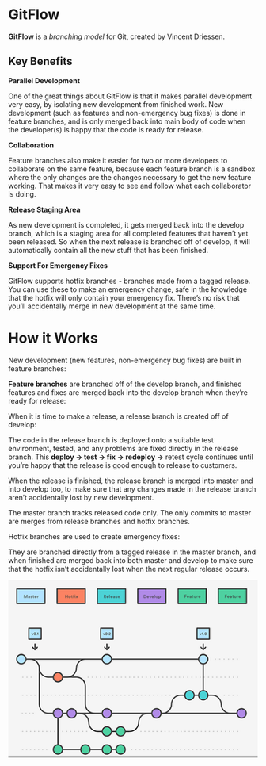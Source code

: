 # GitFlow

**GitFlow** is a *branching model* for Git, created by Vincent Driessen.

## Key Benefits

**Parallel Development**

One of the great things about GitFlow is that it makes parallel development very easy, by isolating
new development from finished work. New development (such as features and non-emergency bug fixes) is done in feature
branches, and is only merged back into main body of code when the developer(s) is happy that the code is ready for
release.

**Collaboration**

Feature branches also make it easier for two or more developers to collaborate on the same feature, because each feature branch is a sandbox where the only
changes are the changes necessary to get the new feature working. That makes it very easy to see and follow what each
collaborator is doing. 

**Release Staging Area**

As new development is completed, it gets merged back into the develop
branch, which is a staging area for all completed features that haven’t yet been released. So when the next release is
branched off of develop, it will automatically contain all the new stuff that has been finished. 

**Support For Emergency Fixes**

GitFlow supports hotfix branches - branches made from a tagged release. You can use these to make an
emergency change, safe in the knowledge that the hotfix will only contain your emergency fix. There’s no risk that
you’ll accidentally merge in new development at the same time.

# How it Works

New development (new features, non-emergency bug fixes) are built in feature branches:

**Feature branches** are branched off of the develop branch, and finished features and fixes are merged back into the
develop branch when they’re ready for release:

When it is time to make a release, a release branch is created off of develop:

The code in the release branch is deployed onto a suitable test environment, tested, and any problems are fixed directly
in the release branch. This **deploy -> test -> fix -> redeploy ->** retest cycle continues until you’re happy that the
release is good enough to release to customers. 

When the release is finished, the release branch is merged into master and into develop too, to make sure that any changes made in the release branch aren’t accidentally lost by new
development. 

The master branch tracks released code only. The only commits to master are merges from release branches
and hotfix branches. 

Hotfix branches are used to create emergency fixes:

They are branched directly from a tagged release in the master branch, and when finished are merged back into both
master and develop to make sure that the hotfix isn’t accidentally lost when the next regular release occurs.

![gitflow tree](Images/gitflow.png)
